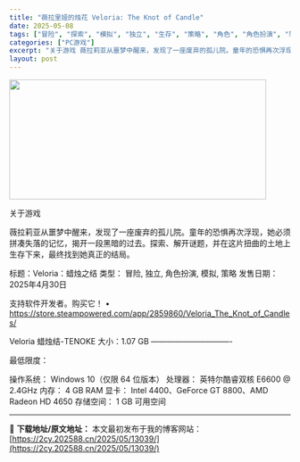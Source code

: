 ```yaml
---
title: "薇拉里娅的烛花 Veloria: The Knot of Candle"
date: 2025-05-08
tags: ["冒险", "探索", "模拟", "独立", "生存", "策略", "角色", "角色扮演", "软件", "黑暗"]
categories: ["PC游戏"]
excerpt: "关于游戏 薇拉莉亚从噩梦中醒来，发现了一座废弃的孤儿院。童年的恐惧再次浮现，她必须拼凑失落的记忆，揭开一段黑暗的过去。探索、解开谜题，并在这片扭曲的土地上生存下来，最终找到她真正的结局。 标题：Veloria：蜡烛之结 类型： 冒险, 独立, 角色扮演, 模拟, 策略 发售日期：2025年4月30日&hellip;"
layout: post
---
```


<img class="aligncenter size-full wp-image-13046" src="https://2cy.202588.cn/wp-content/uploads/2025/05/2025050803445123.webp" alt="" width="460" height="215" />

关于游戏

薇拉莉亚从噩梦中醒来，发现了一座废弃的孤儿院。童年的恐惧再次浮现，她必须拼凑失落的记忆，揭开一段黑暗的过去。探索、解开谜题，并在这片扭曲的土地上生存下来，最终找到她真正的结局。

标题：Veloria：蜡烛之结
类型： 冒险, 独立, 角色扮演, 模拟, 策略
发售日期：2025年4月30日

支持软件开发者。购买它！
• https://store.steampowered.com/app/2859860/Veloria_The_Knot_of_Candles/

Veloria 蜡烛结-TENOKE
大小：1.07 GB
——————————-

最低限度：

操作系统： Windows 10（仅限 64 位版本）
处理器： 英特尔酷睿双核 E6600 @ 2.4GHz
内存： 4 GB RAM
显卡： Intel 4400、GeForce GT 8800、AMD Radeon HD 4650
存储空间： 1 GB 可用空间

---
📖 **下载地址/原文地址：** 本文最初发布于我的博客网站：[https://2cy.202588.cn/2025/05/13039/](https://2cy.202588.cn/2025/05/13039/)
